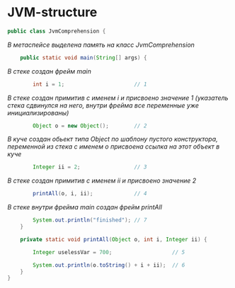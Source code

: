 # JVM-structure

```java
public class JvmComprehension {
```

_В метаспейсе выделена память на класс JvmComprehension_

```java
    public static void main(String[] args) {
```
    
_В стеке создан фрейм main_
    
```java
        int i = 1;                      // 1
```
        
_В стеке создан примитив с именем i и присвоено значение 1 (указатель стека сдвинулся на него, внутри фрейма все переменные уже инициализированы)_
        
```java
        Object o = new Object();        // 2
```
_В куче создан обьект типа Object по шаблону пустого конструктора, переменной из стека с именем o присвоена ссылка на этот объект в куче_
        
```java
        Integer ii = 2;                 // 3
```
        
_В стеке создан примитив с именем ii и присвоено значение 2_
        
```java
        printAll(o, i, ii);             // 4
```
        
_В стеке внутри фрейма main создан фрейм printAll_

```java
        System.out.println("finished"); // 7
    }
```

```java
    private static void printAll(Object o, int i, Integer ii) {
```
    
```java
        Integer uselessVar = 700;                   // 5
```
        
        
```java
        System.out.println(o.toString() + i + ii);  // 6
    }
}
```
